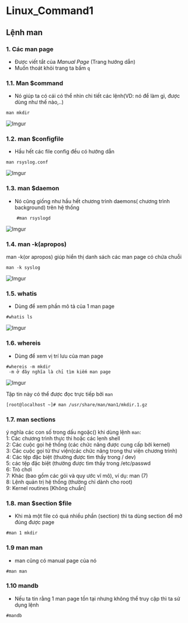 # Linux_Command1

## Lệnh man
### 1. Các man page
- Được viết tắt của *Manual Page* (Trang hướng dẫn)
- Muốn thoát khỏi trang ta bấm ``q``

### 1.1. Man $command
- Nó giúp ta có cái có thể nhìn chi tiết các lệnh(VD: nó để làm gì, được dùng như thế nào,..)
```
man mkdir
```

![Imgur](https://i.imgur.com/uR0EeOi.png)

### 1.2. man $configfile
- Hầu hết các file config đều có hướng dẫn 
```
man rsyslog.conf
```
![Imgur](https://i.imgur.com/nYtYlGV.png)

### 1.3. man $daemon
- Nó cũng giống như hầu hết chương trình daemons( chương trình background) trên hệ thống  
```
    #man rsyslogd
```
![Imgur](https://i.imgur.com/LXmfsba.png)
### 1.4. man -k(apropos)

man -k(or apropos) giúp hiển thị danh sách các man page có chứa chuỗi
```
man -k syslog
```
![Imgur](https://i.imgur.com/K8gj9dr.png)
### 1.5. whatis
- Dùng để xem phần mô tả của 1 man page
```
#whatis ls
```
![Imgur](https://i.imgur.com/VmMHFrj.png)
### 1.6. whereis
- Dùng để xem vị trí lưu của man page
 ```
 #whereis -m mkdir
  -m ở đây nghĩa là chỉ tìm kiếm man page
 ```

 ![Imgur](https://i.imgur.com/8GzSKTq.png)  

 Tập tin này có thể được đọc trực tiếp bởi ``man``
 ```
 [root@localhost ~]# man /usr/share/man/man1/mkdir.1.gz
```
### 1.7. man sections
ý nghĩa các con số trong dấu ngoặc() khi dùng lệnh ``man``:  
1: Các chương trình thực thi hoặc các lẹnh shell  
2: Các cuộc gọi hệ thống (các chức năng được cung cấp bởi kernel)  
3: Các cuộc gọi từ thư viện(các chức năng trong thư viện chương trình)  
4: Các tệp đặc biệt (thường được tìm thấy trong / dev)  
5: các tệp đặc biệt (thường được tìm thấy trong /etc/passwd  
6: Trò chơi  
7: Khác (bao gồm các gói và quy ước vĩ mô), ví dụ: man (7)  
8: Lệnh quản trị hệ thống (thường chỉ dành cho root)  
9: Kernel routines [Không chuẩn]  
### 1.8. man $section $file
- Khi mà một file có quá nhiều phần (section) thì ta dùng section để mở đúng được page
```
#man 1 mkdir
```
### 1.9 man man
- man cũng có manual page của nó  

```
#man man

```
### 1.10 mandb
- Nếu ta tin rằng 1 man page tồn tại nhưng không thể truy cập thì ta sử dụng lệnh
```
#mandb
```
